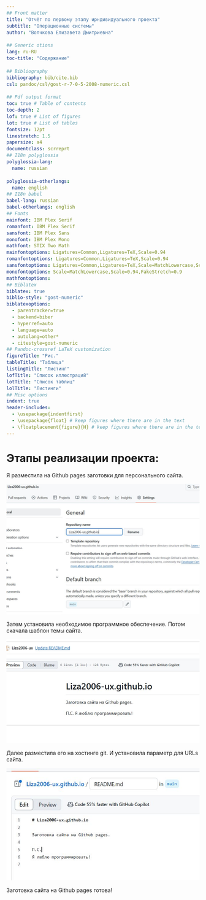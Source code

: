 ```yaml
---
## Front matter
title: "Отчёт по первому этапу ирндивидуального проекта"
subtitle: "Операционные системы"
author: "Волчкова Eлизавета Дмитриевна"

## Generic otions
lang: ru-RU
toc-title: "Содержание"

## Bibliography
bibliography: bib/cite.bib
csl: pandoc/csl/gost-r-7-0-5-2008-numeric.csl

## Pdf output format
toc: true # Table of contents
toc-depth: 2
lof: true # List of figures
lot: true # List of tables
fontsize: 12pt
linestretch: 1.5
papersize: a4
documentclass: scrreprt
## I18n polyglossia
polyglossia-lang:
  name: russian

polyglossia-otherlangs:
  name: english
## I18n babel
babel-lang: russian
babel-otherlangs: english
## Fonts
mainfont: IBM Plex Serif
romanfont: IBM Plex Serif
sansfont: IBM Plex Sans
monofont: IBM Plex Mono
mathfont: STIX Two Math
mainfontoptions: Ligatures=Common,Ligatures=TeX,Scale=0.94
romanfontoptions: Ligatures=Common,Ligatures=TeX,Scale=0.94
sansfontoptions: Ligatures=Common,Ligatures=TeX,Scale=MatchLowercase,Scale=0.94
monofontoptions: Scale=MatchLowercase,Scale=0.94,FakeStretch=0.9
mathfontoptions:
## Biblatex
biblatex: true
biblio-style: "gost-numeric"
biblatexoptions:
  - parentracker=true
  - backend=biber
  - hyperref=auto
  - language=auto
  - autolang=other*
  - citestyle=gost-numeric
## Pandoc-crossref LaTeX customization
figureTitle: "Рис."
tableTitle: "Таблица"
listingTitle: "Листинг"
lofTitle: "Список иллюстраций"
lotTitle: "Список таблиц"
lolTitle: "Листинги"
## Misc options
indent: true
header-includes:
  - \usepackage{indentfirst}
  - \usepackage{float} # keep figures where there are in the text
  - \floatplacement{figure}{H} # keep figures where there are in the text
---
```

# Этапы реализации проекта:
Я разместила на Github pages заготовки для персонального сайта.

![1scr-project](https://github.com/Liza2006-ux/study_2024-2025_arch-pc/blob/master/www/1scr-project.jpg)

Затем установила необходимое программное обеспечение.
Потом скачала шаблон темы сайта.

![2scr-project](https://github.com/Liza2006-ux/study_2024-2025_arch-pc/blob/master/www/2scr-project.jpg)

Далее разместила его на хостинге git.
И установила параметр для URLs сайта.

![3scr-project](https://github.com/Liza2006-ux/study_2024-2025_arch-pc/blob/master/www/3scr-project.jpg)

Заготовка сайта на Github pages готова!
